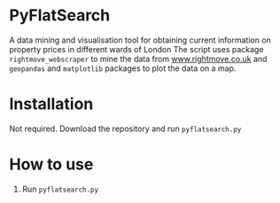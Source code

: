 # PyFlatSearch
A data mining and visualisation tool for obtaining current information on property prices in different wards of London
The script uses package <code>rightmove_webscraper</code> to mine the data from www.rightmove.co.uk and <code>geopandas</code> and <code>matplotlib</code> packages to plot the data on a map.

# Installation
Not required. Download the repository and run <code>pyflatsearch.py</code>

# How to use
1.  Run <code>pyflatsearch.py</code>


